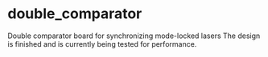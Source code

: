 # double_comparator
Double comparator board for synchronizing mode-locked lasers
The design is finished and is currently being tested for performance.

